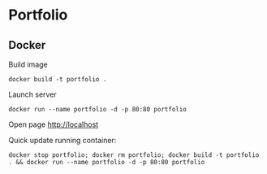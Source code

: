 # Portfolio

## Docker
Build image
```
docker build -t portfolio .
```

Launch server
```
docker run --name portfolio -d -p 80:80 portfolio
```

Open page [http://localhost]()

Quick update running container:
```
docker stop portfolio; docker rm portfolio; docker build -t portfolio . && docker run --name portfolio -d -p 80:80 portfolio
```